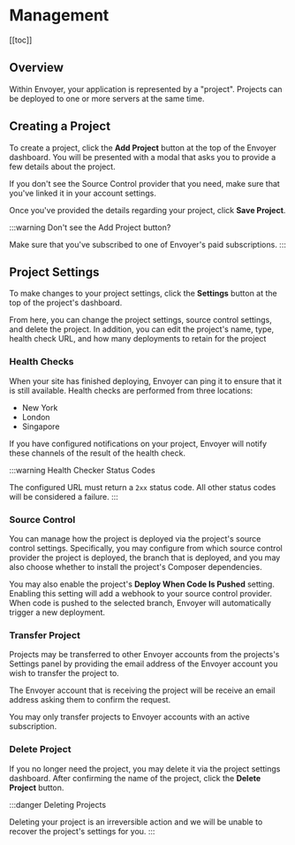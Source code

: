 # Management

[[toc]]

## Overview

Within Envoyer, your application is represented by a "project". Projects can be deployed to one or more servers at the same time.

## Creating a Project

To create a project, click the **Add Project** button at the top of the Envoyer dashboard. You will be presented with a modal that asks you to provide a few details about the project.

If you don't see the Source Control provider that you need, make sure that you've linked it in your account settings.

Once you've provided the details regarding your project, click **Save Project**.

:::warning Don't see the Add Project button?

Make sure that you've subscribed to one of Envoyer's paid subscriptions.
:::

## Project Settings

To make changes to your project settings, click the **Settings** button at the top of the project's dashboard.

From here, you can change the project settings, source control settings, and delete the project. In addition, you can edit the project's name, type, health check URL, and how many deployments to retain for the project

### Health Checks

When your site has finished deploying, Envoyer can ping it to ensure that it is still available. Health checks are performed from three locations:

- New York
- London
- Singapore

If you have configured notifications on your project, Envoyer will notify these channels of the result of the health check.

:::warning Health Checker Status Codes

The configured URL must return a `2xx` status code. All other status codes will be considered a failure.
:::

### Source Control

You can manage how the project is deployed via the project's source control settings. Specifically, you may configure from which source control provider the project is deployed, the branch that is deployed, and you may also choose whether to install the project's Composer dependencies.

You may also enable the project's **Deploy When Code Is Pushed** setting. Enabling this setting will add a webhook to your source control provider. When code is pushed to the selected branch, Envoyer will automatically trigger a new deployment.

### Transfer Project

Projects may be transferred to other Envoyer accounts from the projects's Settings panel by providing the email address of the Envoyer account you wish to transfer the project to.

The Envoyer account that is receiving the project will be receive an email address asking them to confirm the request.

You may only transfer projects to Envoyer accounts with an active subscription.

### Delete Project

If you no longer need the project, you may delete it via the project settings dashboard. After confirming the name of the project, click the **Delete Project** button.

:::danger Deleting Projects

Deleting your project is an irreversible action and we will be unable to recover the project's settings for you.
:::
